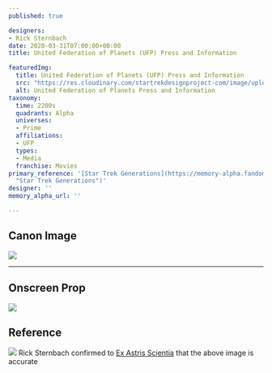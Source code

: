 ```yaml
---
published: true

designers:
- Rick Sternbach
date: 2020-03-31T07:00:00+00:00
title: United Federation of Planets (UFP) Press and Information

featuredImg:
  title: United Federation of Planets (UFP) Press and Information
  src: "https://res.cloudinary.com/startrekdesignproject-com/image/upload/v1585712309/UFP-PressAndInformation.png"
  alt: United Federation of Planets Press and Information
taxonomy:
  time: 2200s
  quadrants: Alpha
  universes:
  - Prime
  affiliations:
  - UFP
  types:
  - Media
  franchise: Movies
primary_reference: '[Star Trek Generations](https://memory-alpha.fandom.com/wiki/Star_Trek_Generations
  "Star Trek Generations")'
designer: ''
memory_alpha_url: ''

---
```

## Canon Image

![](https://res.cloudinary.com/startrekdesignproject-com/image/upload/v1585712309/cameraperson1-generations-4.jpg)

___
## Onscreen Prop

![](https://res.cloudinary.com/startrekdesignproject-com/image/upload/v1585712309/cameraperson1-logo.jpg)

## Reference


![](https://res.cloudinary.com/startrekdesignproject-com/image/upload/v1585712309/UFPPressInfo_Ref.jpg) Rick Sternbach confirmed to [Ex Astris Scientia](http://www.ex-astris-scientia.org "Ex Astris Scientia") that the above image is accurate  